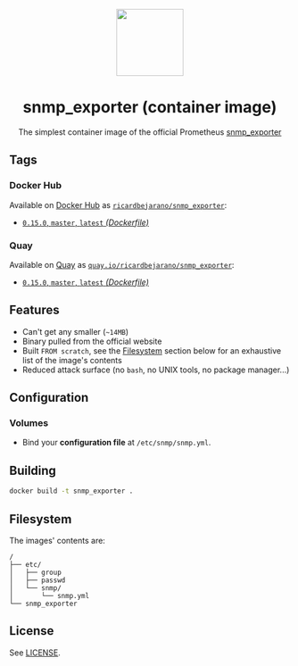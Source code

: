 <p align=center><img src=https://emojipedia-us.s3.dualstack.us-west-1.amazonaws.com/thumbs/320/apple/198/fire-extinguisher_1f9ef.png width=120px></p>
<h1 align=center>snmp_exporter (container image)</h1>
<p align=center>The simplest container image of the official Prometheus <a href=https://github.com/prometheus/snmp_exporter>snmp_exporter</a></p>


## Tags

### Docker Hub

Available on [Docker Hub](https://hub.docker.com) as [`ricardbejarano/snmp_exporter`](https://hub.docker.com/r/ricardbejarano/snmp_exporter):

- [`0.15.0`, `master`, `latest` *(Dockerfile)*](https://github.com/ricardbejarano/snmp_exporter/blob/master/Dockerfile)

### Quay

Available on [Quay](https://quay.io) as [`quay.io/ricardbejarano/snmp_exporter`](https://quay.io/repository/ricardbejarano/snmp_exporter):

- [`0.15.0`, `master`, `latest` *(Dockerfile)*](https://github.com/ricardbejarano/snmp_exporter/blob/master/Dockerfile)


## Features

* Can't get any smaller (`~14MB`)
* Binary pulled from the official website
* Built `FROM scratch`, see the [Filesystem](#filesystem) section below for an exhaustive list of the image's contents
* Reduced attack surface (no `bash`, no UNIX tools, no package manager...)


## Configuration

### Volumes

- Bind your **configuration file** at `/etc/snmp/snmp.yml`.


## Building

```bash
docker build -t snmp_exporter .
```


## Filesystem

The images' contents are:

```
/
├── etc/
│   ├── group
│   ├── passwd
│   └── snmp/
│       └── snmp.yml
└── snmp_exporter
```


## License

See [LICENSE](https://github.com/ricardbejarano/snmp_exporter/blob/master/LICENSE).
